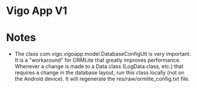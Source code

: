 # Vigo App V1

# Notes
  * The class com.vigo.vigoapp.model.DatabaseConfigUtl is very important.  It is a "workaround" for ORMLite that greatly improves performance.  Whenever a change is made to a Data class (LogData.class, etc.) that requires a change in the database layout, run this class locally (not on the Android device).  It will regenerate the res/raw/ormlite_config.txt file.